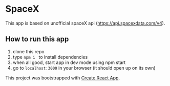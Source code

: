 # SpaceX 
This app is based on unofficial spaceX api (https://api.spacexdata.com/v4).


## How to run this app


1) clone this repo
2) type `npm i ` to install dependencies
3) when all good, start app in dev mode using npm start 
4) go to `localhost:3000` in your browser  (it should open up on its own)


This project was bootstrapped with [Create React App](https://github.com/facebook/create-react-app).
